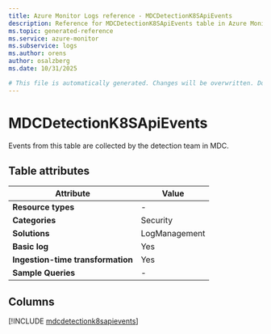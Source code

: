 ```yaml
---
title: Azure Monitor Logs reference - MDCDetectionK8SApiEvents
description: Reference for MDCDetectionK8SApiEvents table in Azure Monitor Logs.
ms.topic: generated-reference
ms.service: azure-monitor
ms.subservice: logs
ms.author: orens
author: osalzberg
ms.date: 10/31/2025

# This file is automatically generated. Changes will be overwritten. Do not change this file directly.
---
```


# MDCDetectionK8SApiEvents

Events from this table are collected by the detection team in MDC.


## Table attributes

|Attribute|Value|
|---|---|
|**Resource types**|-|
|**Categories**|Security|
|**Solutions**| LogManagement|
|**Basic log**|Yes|
|**Ingestion-time transformation**|Yes|
|**Sample Queries**|-|



## Columns
  
[!INCLUDE [mdcdetectionk8sapievents](~/reusable-content/ce-skilling/azure/includes/azure-monitor/reference/tables/mdcdetectionk8sapievents-include.md)]

